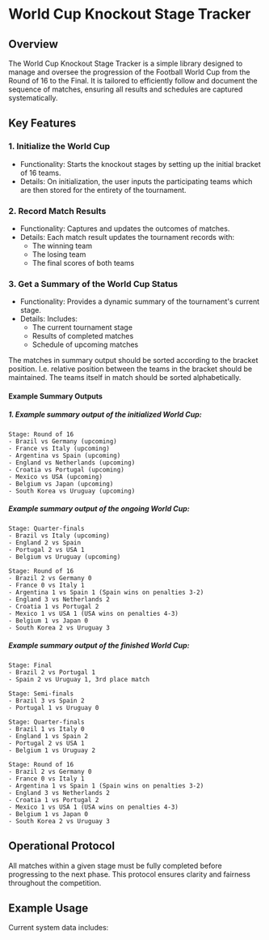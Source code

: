 # World Cup Knockout Stage Tracker

## Overview

The World Cup Knockout Stage Tracker is a simple library
designed to manage and oversee the progression of the Football World Cup from the Round of 16 to the Final.
It is tailored to efficiently follow and document the sequence of matches,
ensuring all results and schedules are captured systematically.

## Key Features

### 1. Initialize the World Cup

- Functionality: Starts the knockout stages by setting up the initial bracket of 16 teams.
- Details: On initialization, the user inputs the participating teams which are then stored for the entirety of the
  tournament.

### 2. Record Match Results

- Functionality: Captures and updates the outcomes of matches.
- Details: Each match result updates the tournament records with:
    - The winning team
    - The losing team
    - The final scores of both teams

### 3. Get a Summary of the World Cup Status

- Functionality: Provides a dynamic summary of the tournament's current stage.
- Details: Includes:
    - The current tournament stage
    - Results of completed matches
    - Schedule of upcoming matches

The matches in summary output should be sorted according to the bracket position. I.e. relative position between the teams
in the bracket should be maintained. The teams itself in match should be sorted alphabetically.

#### Example Summary Outputs

##### 1. Example summary output of the initialized World Cup:

```
Stage: Round of 16
- Brazil vs Germany (upcoming)
- France vs Italy (upcoming)
- Argentina vs Spain (upcoming)
- England vs Netherlands (upcoming)
- Croatia vs Portugal (upcoming)
- Mexico vs USA (upcoming)
- Belgium vs Japan (upcoming)
- South Korea vs Uruguay (upcoming)
```

##### Example summary output of the ongoing World Cup:

```
Stage: Quarter-finals
- Brazil vs Italy (upcoming)
- England 2 vs Spain
- Portugal 2 vs USA 1
- Belgium vs Uruguay (upcoming)

Stage: Round of 16
- Brazil 2 vs Germany 0
- France 0 vs Italy 1
- Argentina 1 vs Spain 1 (Spain wins on penalties 3-2)
- England 3 vs Netherlands 2
- Croatia 1 vs Portugal 2
- Mexico 1 vs USA 1 (USA wins on penalties 4-3)
- Belgium 1 vs Japan 0
- South Korea 2 vs Uruguay 3
```

##### Example summary output of the finished World Cup:

```
Stage: Final
- Brazil 2 vs Portugal 1
- Spain 2 vs Uruguay 1, 3rd place match

Stage: Semi-finals
- Brazil 3 vs Spain 2
- Portugal 1 vs Uruguay 0

Stage: Quarter-finals
- Brazil 1 vs Italy 0
- England 1 vs Spain 2
- Portugal 2 vs USA 1
- Belgium 1 vs Uruguay 2

Stage: Round of 16
- Brazil 2 vs Germany 0
- France 0 vs Italy 1
- Argentina 1 vs Spain 1 (Spain wins on penalties 3-2)
- England 3 vs Netherlands 2
- Croatia 1 vs Portugal 2
- Mexico 1 vs USA 1 (USA wins on penalties 4-3)
- Belgium 1 vs Japan 0
- South Korea 2 vs Uruguay 3
```

## Operational Protocol

All matches within a given stage must be fully completed before progressing to the next phase.
This protocol ensures clarity and fairness throughout the competition.

## Example Usage

Current system data includes:

